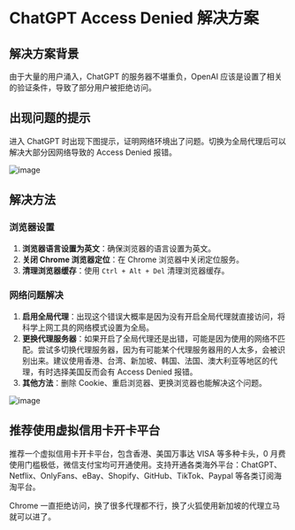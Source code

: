 # ChatGPT Access Denied 解决方案

## 解决方案背景

由于大量的用户涌入，ChatGPT 的服务器不堪重负，OpenAI 应该是设置了相关的验证条件，导致了部分用户被拒绝访问。

## 出现问题的提示

进入 ChatGPT 时出现下图提示，证明网络环境出了问题。切换为全局代理后可以解决大部分因网络导致的 Access Denied 报错。

![image](https://github.com/rmel3740/CAD/assets/169972441/3cbbd59b-e293-4504-adfe-b2273177051b)


## 解决方法

### 浏览器设置

1. **浏览器语言设置为英文**：确保浏览器的语言设置为英文。
2. **关闭 Chrome 浏览器定位**：在 Chrome 浏览器中关闭定位服务。
3. **清理浏览器缓存**：使用 `Ctrl + Alt + Del` 清理浏览器缓存。

### 网络问题解决

1. **启用全局代理**：出现这个错误大概率是因为没有开启全局代理就直接访问，将科学上网工具的网络模式设置为全局。
2. **更换代理服务器**：如果开启了全局代理还是出错，可能是因为使用的网络不匹配。尝试多切换代理服务器，因为有可能某个代理服务器用的人太多，会被识别出来。建议使用香港、台湾、新加坡、韩国、法国、澳大利亚等地区的代理，有时选择美国反而会有 Access Denied 报错。
3. **其他方法**：删除 Cookie、重启浏览器、更换浏览器也能解决这个问题。

![image](https://github.com/rmel3740/CAD/assets/169972441/2e6ff959-c12e-4e8d-ae2e-c7f8fe442d56)


## 推荐使用虚拟信用卡开卡平台

推荐一个虚拟信用卡开卡平台，包含香港、美国万事达 VISA 等多种卡头，0 月费使用门槛极低，微信支付宝均可开通使用。支持开通各类海外平台：ChatGPT、Netflix、OnlyFans、eBay、Shopify、GitHub、TikTok、Paypal 等各类订阅海淘平台。

Chrome 一直拒绝访问，换了很多代理都不行，换了火狐使用新加坡的代理立马就可以进了。
